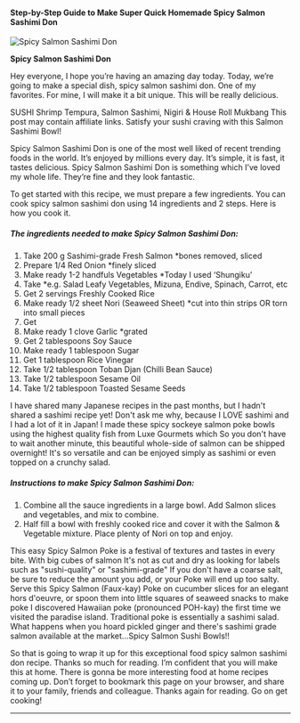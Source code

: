             

#### Step-by-Step Guide to Make Super Quick Homemade Spicy Salmon Sashimi Don

![Spicy Salmon Sashimi Don](https://img-global.cpcdn.com/recipes/71a10217870b97af/751x532cq70/spicy-salmon-sashimi-don-recipe-main-photo.jpg)

**Spicy Salmon Sashimi Don**

Hey everyone, I hope you’re having an amazing day today. Today, we’re going to make a special dish, spicy salmon sashimi don. One of my favorites. For mine, I will make it a bit unique. This will be really delicious.

SUSHI Shrimp Tempura, Salmon Sashimi, Nigiri & House Roll Mukbang This post may contain affiliate links. Satisfy your sushi craving with this Salmon Sashimi Bowl!

Spicy Salmon Sashimi Don is one of the most well liked of recent trending foods in the world. It’s enjoyed by millions every day. It’s simple, it is fast, it tastes delicious. Spicy Salmon Sashimi Don is something which I’ve loved my whole life. They’re fine and they look fantastic.

To get started with this recipe, we must prepare a few ingredients. You can cook spicy salmon sashimi don using 14 ingredients and 2 steps. Here is how you cook it.

##### The ingredients needed to make Spicy Salmon Sashimi Don:

1.  Take 200 g Sashimi-grade Fresh Salmon \*bones removed, sliced
2.  Prepare 1/4 Red Onion \*finely sliced
3.  Make ready 1-2 handfuls Vegetables \*Today I used ‘Shungiku’
4.  Take \*e.g. Salad Leafy Vegetables, Mizuna, Endive, Spinach, Carrot, etc
5.  Get 2 servings Freshly Cooked Rice
6.  Make ready 1/2 sheet Nori (Seaweed Sheet) \*cut into thin strips OR torn into small pieces
7.  Get <Sauce>
8.  Make ready 1 clove Garlic \*grated
9.  Get 2 tablespoons Soy Sauce
10.  Make ready 1 tablespoon Sugar
11.  Get 1 tablespoon Rice Vinegar
12.  Take 1/2 tablespoon Toban Djan (Chilli Bean Sauce)
13.  Take 1/2 tablespoon Sesame Oil
14.  Take 1/2 tablespoon Toasted Sesame Seeds

I have shared many Japanese recipes in the past months, but I hadn't shared a sashimi recipe yet! Don't ask me why, because I LOVE sashimi and I had a lot of it in Japan! I made these spicy sockeye salmon poke bowls using the highest quality fish from Luxe Gourmets which So you don't have to wait another minute, this beautiful whole-side of salmon can be shipped overnight! It's so versatile and can be enjoyed simply as sashimi or even topped on a crunchy salad.

##### Instructions to make Spicy Salmon Sashimi Don:

1.  Combine all the sauce ingredients in a large bowl. Add Salmon slices and vegetables, and mix to combine.
2.  Half fill a bowl with freshly cooked rice and cover it with the Salmon & Vegetable mixture. Place plenty of Nori on top and enjoy.

This easy Spicy Salmon Poke is a festival of textures and tastes in every bite. With big cubes of salmon It's not as cut and dry as looking for labels such as "sushi-quality" or "sashimi-grade" If you don't have a coarse salt, be sure to reduce the amount you add, or your Poke will end up too salty. Serve this Spicy Salmon (Faux-kay) Poke on cucumber slices for an elegant hors d'oeuvre, or spoon them into little squares of seaweed snacks to make poke I discovered Hawaiian poke (pronounced POH-kay) the first time we visited the paradise island. Traditional poke is essentially a sashimi salad. What happens when you hoard pickled ginger and there's sashimi grade salmon available at the market…Spicy Salmon Sushi Bowls!!

So that is going to wrap it up for this exceptional food spicy salmon sashimi don recipe. Thanks so much for reading. I’m confident that you will make this at home. There is gonna be more interesting food at home recipes coming up. Don’t forget to bookmark this page on your browser, and share it to your family, friends and colleague. Thanks again for reading. Go on get cooking!

* * *